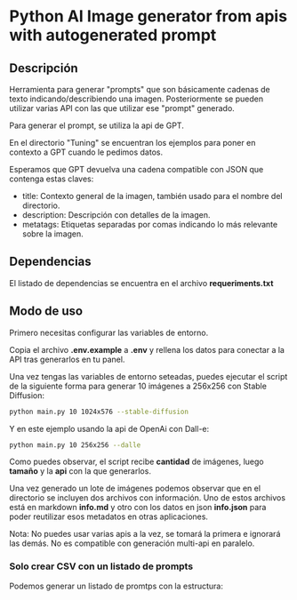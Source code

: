 # Python AI Image generator from apis with autogenerated prompt

## Descripción

Herramienta para generar "prompts" que son básicamente cadenas de texto indicando/describiendo
una imagen.
Posteriormente se pueden utilizar varias API con las que utilizar ese "prompt" generado.

Para generar el prompt, se utiliza la api de GPT.

En el directorio "Tuning" se encuentran los ejemplos para poner en contexto a GPT cuando le pedimos datos.

Esperamos que GPT devuelva una cadena compatible con JSON que contenga estas claves:

- title: Contexto general de la imagen, también usado para el nombre del directorio.
- description: Descripción con detalles de la imagen.
- metatags: Etiquetas separadas por comas indicando lo más relevante sobre la imagen.


## Dependencias

El listado de dependencias se encuentra en el archivo **requeriments.txt**

## Modo de uso

Primero necesitas configurar las variables de entorno.

Copia el archivo **.env.example** a **.env** y rellena los datos para conectar a la API tras generarlos en tu panel.

Una vez tengas las variables de entorno seteadas, puedes ejecutar el script de la siguiente forma para generar 10 imágenes a 256x256 con Stable Diffusion:

```bash
python main.py 10 1024x576 --stable-diffusion
```

Y en este ejemplo usando la api de OpenAi con Dall-e:

```bash
python main.py 10 256x256 --dalle
```

Como puedes observar, el script recibe **cantidad** de imágenes, luego **tamaño** y la **api** con la que generarlos.

Una vez generado un lote de imágenes podemos observar que en el directorio se incluyen dos archivos con información.
Uno de estos archivos está en markdown **info.md** y otro con los datos en json **info.json** para poder reutilizar esos metadatos en otras aplicaciones.

Nota: No puedes usar varias apis a la vez, se tomará la primera e ignorará las demás. No es compatible con generación multi-api en paralelo.

### Solo crear CSV con un listado de prompts

Podemos generar un listado de promtps con la estructura:

<title><description><metatags><prompt>

Al script principal, le pasaremos el argumento **--only-prompts** y esto deshabilitará automáticamente generar imágenes. Es decir, solo vamos a generar un listado de prompts en el directorio **output** con el nombre **batch_prompts.csv**

Necesitamos pasar obligatoriamente una cantidad de prompts a generar como en el siguiente ejemplo para 10 prompts

```bash
python3 main.py 10 --only-prompts
```

Veremos tras ejecutar que hay un nuevo archivo dentro de "output" con los datos en csv.

Si ejecutamos varias veces el comando, los datos se van añadiendo al archivo sin borrar los anteriores. Se agregan al listado existente.

## Directorios

- Data: Almacena parámetros para sugerir tema, elementos y entorno sobre la imagen que pediremos a chatgpt describirnos.
- Models: Contiene los Modelos para conectar a las api y selector de roles.
- output: Aquí se almacena la salida, al generar imágenes quedarán aquí agrupadas en un directorio. También se guarda el csv cuando generamos un listado de prompts solamente.
- tuning: Archivos JSONL con distintas respuestas json (una por línea) para poner en contexto a GPT cuando le pidamos datos. En estos archivos exponemos respuestas tal y como nos gustaría que lo haga GPT desde la API.

## Tareas pendientes -> TODO

- [] Implementar entrada (inputs/prompts.jsonl) para obtener los datos de aquí en lugar de la api de GPT
- [] Añadir tipos de renders en los proveedores de datos para los roles (pixar, octane, unity...)
- [] Dividir proveedores de datos para distinguir sobre todo en fotografías el realismo (quitar 2d, 3d, renders...), animales y personas (prevenir deformaciones, sobre todo de cara). Es decir: Crear varios provider de fotografos para personas/animales/paisajes/general
- [] Implementar entorno virtual para python
- [] Implementar personalización de modelos para cada data provider en los roles usando variables de entorno. La idea es poder modificar este parámetro sin editar archivos con seguimientos en git tal como se hace actualmente. En este momento para cambiar un modelo enviado a la api txt2img hay que editar su archivo dentro del directorio "Data" y cambiar el valor de "model" en el proveedor.
